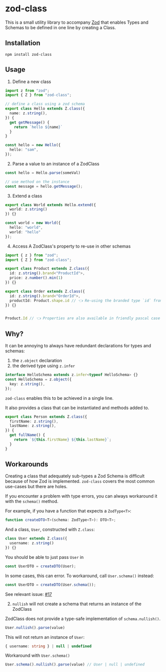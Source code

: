 # zod-class

This is a small utility library to accompany [Zod](https://github.com/colinhacks/zod) that enables Types and Schemas to be defined in one line by creating a Class.

## Installation

```
npm install zod-class
```

## Usage

1. Define a new class

```ts
import z from "zod";
import { Z } from "zod-class";

// define a class using a zod schema
export class Hello extends Z.class({
  name: z.string(),
}) {
  get getMessage() {
    return `hello ${name}`
  }
}

const hello = new Hello({
  hello: "sam",
});
```

2. Parse a value to an instance of a ZodClass
```ts
const hello = Hello.parse(someVal)

// use method on the instance 
const message = hello.getMessage();
```

3. Extend a class

```ts
export class World extends Hello.extend({
  world: z.string()
}) {}

const world = new World({
  hello: "world",
  world: "hello"
});
```

4. Access A ZodClass's property to re-use in other schemas

```ts
import { z } from "zod";
import { Z } from "zod-class";

export class Product extends Z.class({
  id: z.string().brand<"ProductId">,
  price: z.number().min(1)
}) {}

export class Order extends Z.class({
  id: z.string().brand<"OrderId">,
  productId: Product.shape.id // 👈 Re-using the branded type `id` from `Product` class 
}) {}


Product.Id // 👈 Properties are also available in friendly pascal case directly on the class constructor
```

## Why?

It can be annoying to always have redundant declarations for types and schemas:

1. the `z.object` declaration
2. the derived type using `z.infer`

```ts
interface HelloSchema extends z.infer<typeof HelloSchema> {}
const HelloSchema = z.object({
  key: z.string(),
});
```

`zod-class` enables this to be achieved in a single line.

It also provides a class that can be instantiated and methods added to.

```ts
export class Person extends Z.class({
  firstName: z.string(),
  lastName: z.string(),
}) {
  get fullName() {
    return `${this.firstName} ${this.lastName}`;
  }
}
```



## Workarounds

Creating a class that adequately sub-types a Zod Schema is difficult because of how Zod is implemented. `zod-class` covers the most common use-cases but there are holes.

If you encounter a problem with type errors, you can always workaround it with the `schema()` method.

For example, if you have a function that expects a `ZodType<T>`:
```ts
function createDTO<T>(schema: ZodType<T>): DTO<T>;
```

And a class, `User`, constructed with `Z.class`:
```ts
class User extends Z.class({
  username: z.string()
}) {}

```

You should be able to just pass `User` in
```ts
const UserDTO = createDTO(User);
```

In some cases, this can error. To workaround, call `User.schema()` instead:
```ts
const UserDTO = createDTO(User.schema());
```

See relevant issue: [#17](https://github.com/sam-goodwin/zod-class/issues/17)

2. `nullish` will not create a schema that returns an instance of the ZodClass

ZodClass does not provide a type-safe implementation of `schema.nullish()`.

```ts
User.nullish().parse(value) 
```

This will not return an instance of `User`:
```ts
{ username: string } | null | undefined
```

Workaround with `User.schema()`
```ts
User.schema().nullish().parse(value) // User | null | undefined
```